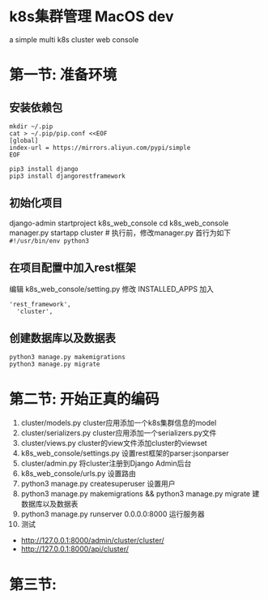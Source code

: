 # k8s集群管理 MacOS dev
a simple multi k8s cluster web console

# 第一节: 准备环境

## 安装依赖包

```
mkdir ~/.pip
cat > ~/.pip/pip.conf <<EOF
[global]
index-url = https://mirrors.aliyun.com/pypi/simple
EOF

pip3 install django
pip3 install djangorestframework 
```

## 初始化项目

django-admin startproject k8s_web_console
cd k8s_web_console
manager.py startapp cluster # 执行前，修改manager.py 首行为如下` #!/usr/bin/env python3`

## 在项目配置中加入rest框架

编辑 k8s_web_console/setting.py 修改 INSTALLED_APPS 加入

```
'rest_framework',
  'cluster',
```
## 创建数据库以及数据表

```
python3 manage.py makemigrations
python3 manage.py migrate
```

# 第二节: 开始正真的编码

1. cluster/models.py           cluster应用添加一个k8s集群信息的model
2. cluster/serializers.py      cluster应用添加一个serializers.py文件
3. cluster/views.py            cluster的view文件添加cluster的viewset 
4. k8s_web_console/settings.py 设置rest框架的parser:jsonparser
5. cluster/admin.py            将cluster注册到Django Admin后台
6. k8s_web_console/urls.py                                         设置路由
7. python3 manage.py createsuperuser                               设置用户
8. python3 manage.py makemigrations && python3 manage.py migrate   建数据库以及数据表
9. python3 manage.py runserver 0.0.0.0:8000                        运行服务器
10. 测试
  * http://127.0.0.1:8000/admin/cluster/cluster/ 
  * http://127.0.0.1:8000/api/cluster/

# 第三节: 

